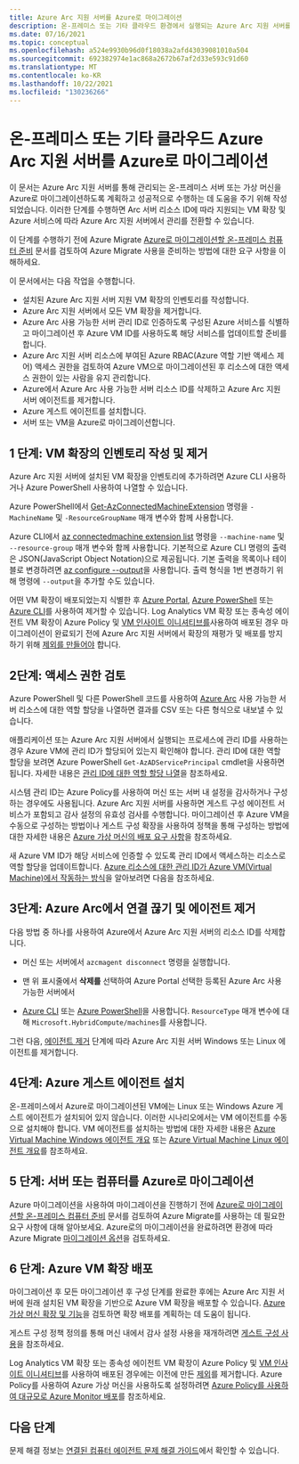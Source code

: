 ```yaml
---
title: Azure Arc 지원 서버를 Azure로 마이그레이션
description: 온-프레미스 또는 기타 클라우드 환경에서 실행되는 Azure Arc 지원 서버를 Azure로 마이그레이션하는 방법에 대해 알아봅니다.
ms.date: 07/16/2021
ms.topic: conceptual
ms.openlocfilehash: a524e9930b96d0f18038a2afd43039081010a504
ms.sourcegitcommit: 692382974e1ac868a2672b67af2d33e593c91d60
ms.translationtype: MT
ms.contentlocale: ko-KR
ms.lasthandoff: 10/22/2021
ms.locfileid: "130236266"
---
```

# <a name="migrate-your-on-premises-or-other-cloud-azure-arc-enabled-server-to-azure"></a>온-프레미스 또는 기타 클라우드 Azure Arc 지원 서버를 Azure로 마이그레이션

이 문서는 Azure Arc 지원 서버를 통해 관리되는 온-프레미스 서버 또는 가상 머신을 Azure로 마이그레이션하도록 계획하고 성공적으로 수행하는 데 도움을 주기 위해 작성되었습니다. 이러한 단계를 수행하면 Arc 서버 리소스 ID에 따라 지원되는 VM 확장 및 Azure 서비스에 따라 Azure Arc 지원 서버에서 관리를 전환할 수 있습니다.

이 단계를 수행하기 전에 Azure Migrate [Azure로 마이그레이션할 온-프레미스 컴퓨터 준비](../../migrate/prepare-for-migration.md) 문서를 검토하여 Azure Migrate 사용을 준비하는 방법에 대한 요구 사항을 이해하세요.

이 문서에서는 다음 작업을 수행합니다.

* 설치된 Azure Arc 지원 서버 지원 VM 확장의 인벤토리를 작성합니다.
* Azure Arc 지원 서버에서 모든 VM 확장을 제거합니다.
* Azure Arc 사용 가능한 서버 관리 ID로 인증하도록 구성된 Azure 서비스를 식별하고 마이그레이션 후 Azure VM ID를 사용하도록 해당 서비스를 업데이트할 준비를 합니다.
* Azure Arc 지원 서버 리소스에 부여된 Azure RBAC(Azure 역할 기반 액세스 제어) 액세스 권한을 검토하여 Azure VM으로 마이그레이션된 후 리소스에 대한 액세스 권한이 있는 사람을 유지 관리합니다. 
* Azure에서 Azure Arc 사용 가능한 서버 리소스 ID를 삭제하고 Azure Arc 지원 서버 에이전트를 제거합니다.
* Azure 게스트 에이전트를 설치합니다.
* 서버 또는 VM을 Azure로 마이그레이션합니다.

## <a name="step-1-inventory-and-remove-vm-extensions"></a>1 단계: VM 확장의 인벤토리 작성 및 제거

Azure Arc 지원 서버에 설치된 VM 확장을 인벤토리에 추가하려면 Azure CLI 사용하거나 Azure PowerShell 사용하여 나열할 수 있습니다.

Azure PowerShell에서 [Get-AzConnectedMachineExtension](/powershell/module/az.connectedmachine/get-azconnectedmachineextension) 명령을 `-MachineName` 및 `-ResourceGroupName` 매개 변수와 함께 사용합니다.

Azure CLI에서 [az connectedmachine extension list](/cli/azure/ext/connectedmachine/connectedmachine/extension#ext_connectedmachine_az_connectedmachine_extension_list) 명령을 `--machine-name` 및 `--resource-group` 매개 변수와 함께 사용합니다. 기본적으로 Azure CLI 명령의 출력은 JSON(JavaScript Object Notation)으로 제공됩니다. 기본 출력을 목록이나 테이블로 변경하려면 [az configure --output](/cli/azure/reference-index)을 사용합니다. 출력 형식을 1번 변경하기 위해 명령에 `--output`을 추가할 수도 있습니다.

어떤 VM 확장이 배포되었는지 식별한 후 [Azure Portal](manage-vm-extensions-portal.md), [Azure PowerShell](manage-vm-extensions-powershell.md) 또는 [Azure CLI](manage-vm-extensions-cli.md)를 사용하여 제거할 수 있습니다. Log Analytics VM 확장 또는 종속성 에이전트 VM 확장이 Azure Policy 및 [VM 인사이트 이니셔티브를](../../azure-monitor/vm/vminsights-enable-policy.md)사용하여 배포된 경우 마이그레이션이 완료되기 전에 Azure Arc 지원 서버에서 확장의 재평가 및 배포를 방지하기 위해 [제외를 만들어야](../../governance/policy/tutorials/create-and-manage.md#remove-a-non-compliant-or-denied-resource-from-the-scope-with-an-exclusion) 합니다.

## <a name="step-2-review-access-rights"></a>2단계: 액세스 권한 검토 

Azure PowerShell 및 다른 PowerShell 코드를 사용하여 [Azure Arc](../../role-based-access-control/role-assignments-list-powershell.md#list-role-assignments-for-a-resource) 사용 가능한 서버 리소스에 대한 역할 할당을 나열하면 결과를 CSV 또는 다른 형식으로 내보낼 수 있습니다. 

애플리케이션 또는 Azure Arc 지원 서버에서 실행되는 프로세스에 관리 ID를 사용하는 경우 Azure VM에 관리 ID가 할당되어 있는지 확인해야 합니다. 관리 ID에 대한 역할 할당을 보려면 Azure PowerShell `Get-AzADServicePrincipal` cmdlet을 사용하면 됩니다. 자세한 내용은 [관리 ID에 대한 역할 할당 나열](../../role-based-access-control/role-assignments-list-powershell.md#list-role-assignments-for-a-managed-identity)을 참조하세요. 

시스템 관리 ID는 Azure Policy를 사용하여 머신 또는 서버 내 설정을 감사하거나 구성하는 경우에도 사용됩니다. Azure Arc 지원 서버를 사용하면 게스트 구성 에이전트 서비스가 포함되고 감사 설정의 유효성 검사를 수행합니다. 마이그레이션 후 Azure VM을 수동으로 구성하는 방법이나 게스트 구성 확장을 사용하여 정책을 통해 구성하는 방법에 대한 자세한 내용은 [Azure 가상 머신의 배포 요구 사항](../../governance/policy/concepts/guest-configuration.md#deploy-requirements-for-azure-virtual-machines)을 참조하세요.

새 Azure VM ID가 해당 서비스에 인증할 수 있도록 관리 ID에서 액세스하는 리소스로 역할 할당을 업데이트합니다. [Azure 리소스에 대한 관리 ID가 Azure VM(Virtual Machine)에서 작동하는 방식](../../active-directory/managed-identities-azure-resources/how-managed-identities-work-vm.md)을 알아보려면 다음을 참조하세요.

## <a name="step-3-disconnect-from-azure-arc-and-uninstall-agent"></a>3단계: Azure Arc에서 연결 끊기 및 에이전트 제거

다음 방법 중 하나를 사용하여 Azure에서 Azure Arc 지원 서버의 리소스 ID를 삭제합니다.

   * 머신 또는 서버에서 `azcmagent disconnect` 명령을 실행합니다.

   * 맨 위 표시줄에서 **삭제를** 선택하여 Azure Portal 선택한 등록된 Azure Arc 사용 가능한 서버에서

   * [Azure CLI](../../azure-resource-manager/management/delete-resource-group.md?tabs=azure-cli#delete-resource) 또는 [Azure PowerShell](../../azure-resource-manager/management/delete-resource-group.md?tabs=azure-powershell#delete-resource)을 사용합니다. `ResourceType` 매개 변수에 대해 `Microsoft.HybridCompute/machines`를 사용합니다.

그런 다음, [에이전트 제거](manage-agent.md#remove-the-agent) 단계에 따라 Azure Arc 지원 서버 Windows 또는 Linux 에이전트를 제거합니다.

## <a name="step-4-install-the-azure-guest-agent"></a>4단계: Azure 게스트 에이전트 설치

온-프레미스에서 Azure로 마이그레이션된 VM에는 Linux 또는 Windows Azure 게스트 에이전트가 설치되어 있지 않습니다. 이러한 시나리오에서는 VM 에이전트를 수동으로 설치해야 합니다. VM 에이전트를 설치하는 방법에 대한 자세한 내용은 [Azure Virtual Machine Windows 에이전트 개요](../../virtual-machines/extensions/agent-windows.md) 또는 [Azure Virtual Machine Linux 에이전트 개요](../../virtual-machines/extensions/agent-linux.md)를 참조하세요.

## <a name="step-5-migrate-server-or-machine-to-azure"></a>5 단계: 서버 또는 컴퓨터를 Azure로 마이그레이션

Azure 마이그레이션을 사용하여 마이그레이션을 진행하기 전에 [Azure로 마이그레이션할 온-프레미스 컴퓨터 준비](../../migrate/prepare-for-migration.md) 문서를 검토하여 Azure Migrate를 사용하는 데 필요한 요구 사항에 대해 알아보세요. Azure로의 마이그레이션을 완료하려면 환경에 따라 Azure Migrate [마이그레이션 옵션](../../migrate/prepare-for-migration.md#next-steps)을 검토하세요.

## <a name="step-6-deploy-azure-vm-extensions"></a>6 단계: Azure VM 확장 배포

마이그레이션 후 모든 마이그레이션 후 구성 단계를 완료한 후에는 Azure Arc 지원 서버에 원래 설치된 VM 확장을 기반으로 Azure VM 확장을 배포할 수 있습니다. [Azure 가상 머신 확장 및 기능](../../virtual-machines/extensions/overview.md)을 검토하면 확장 배포를 계획하는 데 도움이 됩니다. 

게스트 구성 정책 정의를 통해 머신 내에서 감사 설정 사용을 재개하려면 [게스트 구성 사용](../../governance/policy/concepts/guest-configuration.md#enable-guest-configuration)을 참조하세요.

Log Analytics VM 확장 또는 종속성 에이전트 VM 확장이 Azure Policy 및 [VM 인사이트 이니셔티브](../../azure-monitor/vm/vminsights-enable-policy.md)를 사용하여 배포된 경우에는 이전에 만든 [제외](../../governance/policy/tutorials/create-and-manage.md#remove-a-non-compliant-or-denied-resource-from-the-scope-with-an-exclusion)를 제거합니다. Azure Policy를 사용하여 Azure 가상 머신을 사용하도록 설정하려면 [Azure Policy를 사용하여 대규모로 Azure Monitor 배포](../../azure-monitor/best-practices.md)를 참조하세요. 

## <a name="next-steps"></a>다음 단계

문제 해결 정보는 [연결된 컴퓨터 에이전트 문제 해결 가이드](troubleshoot-agent-onboard.md)에서 확인할 수 있습니다.
